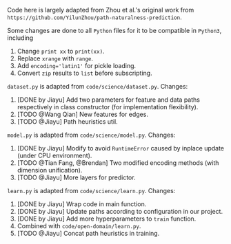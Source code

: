 Code here is largely adapted from Zhou et al.'s original work from 
`https://github.com/YilunZhou/path-naturalness-prediction`.

Some changes are done to all `Python` files for it to be compatible in `Python3`, including
1. Change `print xx` to `print(xx)`.
1. Replace `xrange` with `range`.
1. Add `encoding='latin1'` for pickle loading.
1. Convert `zip` results to `list` before subscripting.

`dataset.py` is adapted from `code/science/dataset.py`.
Changes:
1. [DONE by Jiayu] Add two parameters for feature and data paths respectively in class constructor (for implementation flexibility).
1. [TODO @Wang Qian] New features for edges.
1. [TODO @Jiayu] Path heuristics util.

`model.py` is adapted from `code/science/model.py`.
Changes:
1. [DONE by Jiayu] Modify to avoid `RuntimeError` caused by inplace update (under CPU environment).
1. [TODO @Tian Fang, @Brendan] Two modified encoding methods (with dimension unification).
1. [TODO @Jiayu] More layers for predictor.

`learn.py` is adapted from `code/science/learn.py`.
Changes:
1. [DONE by Jiayu] Wrap code in main function.
1. [DONE by Jiayu] Update paths according to configuration in our project.
1. [DONE by Jiayu] Add more hyperparameters to `train` function.
1. Combined with `code/open-domain/learn.py`.
1. [TODO @Jiayu] Concat path heuristics in training.
